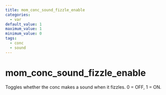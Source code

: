 ```yaml
---
title: mom_conc_sound_fizzle_enable
categories:
  - var
default_value: 1
maximum_value: 1
minimum_value: 0
tags:
  - conc
  - sound
---
```


# mom_conc_sound_fizzle_enable

Toggles whether the conc makes a sound when it fizzles. 0 = OFF, 1 = ON.
